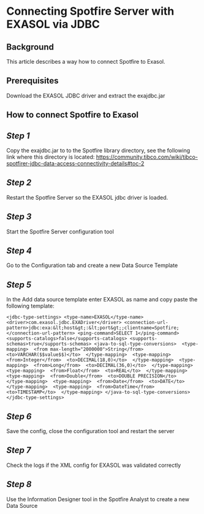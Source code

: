 # Connecting Spotfire Server with EXASOL via JDBC 
## Background

This article describes a way how to connect Spotfire to Exasol.

## Prerequisites

Download the EXASOL JDBC driver and extract the exajdbc.jar

## How to connect Spotfire to Exasol

## *Step 1*

Copy the exajdbc.jar to to the Spotfire library directory, see the following link where this directory is located: <https://community.tibco.com/wiki/tibco-spotfirer-jdbc-data-access-connectivity-details#toc-2>

## *Step 2*

Restart the Spotfire Server so the EXASOL jdbc driver is loaded.

## *Step 3*

Start the Spotfire Server configuration tool

## *Step 4*

Go to the Configuration tab and create a new Data Source Template

## *Step 5*

In the Add data source template enter EXASOL as name and copy paste the following template:


```"code-java"
<jdbc-type-settings> <type-name>EXASOL</type-name> <driver>com.exasol.jdbc.EXADriver</driver> <connection-url-pattern>jdbc:exa:&lt;host&gt;:&lt;port&gt;;clientname=Spotfire;</connection-url-pattern> <ping-command>SELECT 1</ping-command> <supports-catalogs>false</supports-catalogs> <supports-schemas>true</supports-schemas> <java-to-sql-type-conversions>  <type-mapping>  <from max-length="2000000">String</from>  <to>VARCHAR($$value$$)</to>  </type-mapping>  <type-mapping>  <from>Integer</from>  <to>DECIMAL(18,0)</to>  </type-mapping>  <type-mapping>  <from>Long</from>  <to>DECIMAL(36,0)</to>  </type-mapping>  <type-mapping>  <from>Float</from>  <to>REAL</to>  </type-mapping>  <type-mapping>  <from>Double</from>  <to>DOUBLE PRECISION</to>  </type-mapping>  <type-mapping>  <from>Date</from>  <to>DATE</to>  </type-mapping>  <type-mapping>  <from>DateTime</from>  <to>TIMESTAMP</to>  </type-mapping> </java-to-sql-type-conversions> </jdbc-type-settings> 
```
## *Step 6*

Save the config, close the configuration tool and restart the server

## *Step 7*

Check the logs if the XML config for EXASOL was validated correctly

## *Step 8*

Use the Information Designer tool in the Spotfire Analyst to create a new Data Source

